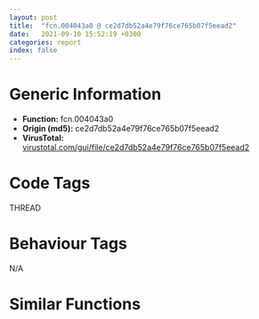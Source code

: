 ```yaml
---
layout: post
title:  "fcn.004043a0 @ ce2d7db52a4e79f76ce765b07f5eead2"
date:   2021-09-10 15:52:19 +0300
categories: report
index: false
---
```


# Generic Information
- **Function:** fcn.004043a0
- **Origin (md5):** ce2d7db52a4e79f76ce765b07f5eead2
- **VirusTotal:** [virustotal.com/gui/file/ce2d7db52a4e79f76ce765b07f5eead2][virustotal_ref]

# Code Tags
<span class="tag" id="THREAD">THREAD</span>


# Behaviour Tags
<span class="bhv-tag" id="na">N/A</span>

# Similar Functions
<script type="text/javascript" src="https://www.gstatic.com/charts/loader.js"></script>
<script type="text/javascript">

    google.charts.load('current', {'packages':['corechart']});
    google.charts.setOnLoadCallback(drawChart);

    function drawChart() {
    var data = new google.visualization.DataTable();
        data.addColumn('number', 'X');
        data.addColumn('number', 'Y');
        data.addColumn({type: 'string', role: 'tooltip', 'p': {'html': true}});
        data.addColumn({'type': 'string', 'role': 'style'});
        
        data.addRows([
    [-84.55716705322266, -110.46761322021484, '<b><a href="/report/fcn.004043a0@ce2d7db52a4e79f76ce765b07f5eead2">fcn.004043a0</a><br>@ce2d7db52a4e79f76ce765b07f5eead2</b><br>push ebp<br>mov ebp, esp<br>sub esp, 0x1c<br>mov dword[ebp-4], ecx<br>mov eax, dword[ebp-4]<br>add eax, 8<br>mov dword[ebp-8], eax<br>mov ecx, dword[ebp-8]<br>mov edx, dword[ecx]<br>mov dword[ebp-0x18], edx<br>call dword[sym.imp.KERNEL32.dll_GetCurrentThreadId]<br>mov dword[ebp-0x1c], eax<br>mov eax, dword[ebp-4]<br>mov ecx, dword[eax+4]<br>sub ecx, 1<br>mov edx, dword[ebp-4]<br>mov dword[edx+4], ecx<br>mov eax, dword[ebp-4]<br>cmp dword[eax+4], 0<br>jne 0x404409<br>mov dword[ebp-0xc], 0xffffffff<br>mov ecx, dword[ebp-4]<br>add ecx, 8<br>mov dword[ebp-0x10], ecx<br>lea edx, [ebp-0xc]<br>mov dword[ebp-0x14], edx<br>mov eax, dword[ebp-0x10]<br>mov ecx, dword[ebp-0x14]<br>mov edx, dword[ecx]<br>mov dword[eax], edx<br>xor ecx, ecx<br>mov edx, dword[ebp-4]<br>mov eax, 1<br>lock cmpxchg<br>mov esp, ebp<br>pop ebp<br>ret <br><eoc> ', 'point { fill-color: #e0440e; }'],
[182.22540283203125, -238.9063262939453, '<b><a href="/report/fcn.004043a0@6f3954a480bef11309decb3759df55ad">fcn.004043a0</a><br>@6f3954a480bef11309decb3759df55ad</b><br>push ebp<br>mov ebp, esp<br>sub esp, 0x1c<br>mov dword[ebp-4], ecx<br>mov eax, dword[ebp-4]<br>add eax, 8<br>mov dword[ebp-8], eax<br>mov ecx, dword[ebp-8]<br>mov edx, dword[ecx]<br>mov dword[ebp-0x18], edx<br>call dword[sym.imp.KERNEL32.dll_GetCurrentThreadId]<br>mov dword[ebp-0x1c], eax<br>mov eax, dword[ebp-4]<br>mov ecx, dword[eax+4]<br>sub ecx, 1<br>mov edx, dword[ebp-4]<br>mov dword[edx+4], ecx<br>mov eax, dword[ebp-4]<br>cmp dword[eax+4], 0<br>jne 0x404409<br>mov dword[ebp-0xc], 0xffffffff<br>mov ecx, dword[ebp-4]<br>add ecx, 8<br>mov dword[ebp-0x10], ecx<br>lea edx, [ebp-0xc]<br>mov dword[ebp-0x14], edx<br>mov eax, dword[ebp-0x10]<br>mov ecx, dword[ebp-0x14]<br>mov edx, dword[ecx]<br>mov dword[eax], edx<br>xor ecx, ecx<br>mov edx, dword[ebp-4]<br>mov eax, 1<br>lock cmpxchg<br>mov esp, ebp<br>pop ebp<br>ret <br><eoc> ', 'null'],
[103.559326171875, -291.2425537109375, '<b><a href="/report/fcn.004043a0@985d3a961f1a2ad37039ba25bf21c0ee">fcn.004043a0</a><br>@985d3a961f1a2ad37039ba25bf21c0ee</b><br>push ebp<br>mov ebp, esp<br>sub esp, 0x1c<br>mov dword[ebp-4], ecx<br>mov eax, dword[ebp-4]<br>add eax, 8<br>mov dword[ebp-8], eax<br>mov ecx, dword[ebp-8]<br>mov edx, dword[ecx]<br>mov dword[ebp-0x18], edx<br>call dword[sym.imp.KERNEL32.dll_GetCurrentThreadId]<br>mov dword[ebp-0x1c], eax<br>mov eax, dword[ebp-4]<br>mov ecx, dword[eax+4]<br>sub ecx, 1<br>mov edx, dword[ebp-4]<br>mov dword[edx+4], ecx<br>mov eax, dword[ebp-4]<br>cmp dword[eax+4], 0<br>jne 0x404409<br>mov dword[ebp-0xc], 0xffffffff<br>mov ecx, dword[ebp-4]<br>add ecx, 8<br>mov dword[ebp-0x10], ecx<br>lea edx, [ebp-0xc]<br>mov dword[ebp-0x14], edx<br>mov eax, dword[ebp-0x10]<br>mov ecx, dword[ebp-0x14]<br>mov edx, dword[ecx]<br>mov dword[eax], edx<br>xor ecx, ecx<br>mov edx, dword[ebp-4]<br>mov eax, 1<br>lock cmpxchg<br>mov esp, ebp<br>pop ebp<br>ret <br><eoc> ', 'null'],
[-101.22169494628906, 213.37721252441406, '<b><a href="/report/fcn.004e6570@279a61b1e76da49531f1f16fd1102a2d">fcn.004e6570</a><br>@279a61b1e76da49531f1f16fd1102a2d</b><br>push ebp<br>mov ebp, esp<br>sub esp, 0x24<br>mov eax, dword[0x53ebd0]<br>xor eax, ebp<br>mov dword[ebp-0x10], eax<br>push str.SetUnhandledExceptionFilter<br>push str.kernel32.dll<br>call dword[sym.imp.KERNEL32.dll_LoadLibraryW]<br>push eax<br>call dword[sym.imp.KERNEL32.dll_GetProcAddress]<br>mov dword[ebp-4], eax<br>cmp dword[ebp-4], 0<br>je 0x4e6653<br>mov dword[ebp-8], 0<br>mov eax, dword[ebp-8]<br>mov byte[ebp+eax-0x20], 0x33<br>mov ecx, dword[ebp-8]<br>add ecx, 1<br>mov dword[ebp-8], ecx<br>mov edx, dword[ebp-8]<br>mov byte[ebp+edx-0x20], 0xc0<br>mov eax, dword[ebp-8]<br>add eax, 1<br>mov dword[ebp-8], eax<br>mov ecx, dword[ebp-8]<br>mov byte[ebp+ecx-0x20], 0xc2<br>mov edx, dword[ebp-8]<br>add edx, 1<br>mov dword[ebp-8], edx<br>mov eax, dword[ebp-8]<br>mov byte[ebp+eax-0x20], 4<br>mov ecx, dword[ebp-8]<br>add ecx, 1<br>mov dword[ebp-8], ecx<br>mov edx, dword[ebp-8]<br>mov byte[ebp+edx-0x20], 0<br>mov eax, dword[ebp-8]<br>add eax, 1<br>mov dword[ebp-8], eax<br>mov dword[ebp-0xc], 0<br>mov dword[ebp-0x24], 0<br>lea ecx, [ebp-0xc]<br>push ecx<br>push 4<br>mov edx, dword[ebp-8]<br>push edx<br>mov eax, dword[ebp-4]<br>push eax<br>call dword[sym.imp.KERNEL32.dll_VirtualProtect]<br>push 0<br>mov ecx, dword[ebp-8]<br>push ecx<br>lea edx, [ebp-0x20]<br>push edx<br>mov eax, dword[ebp-4]<br>push eax<br>call dword[sym.imp.KERNEL32.dll_GetCurrentProcess]<br>push eax<br>call dword[sym.imp.KERNEL32.dll_WriteProcessMemory]<br>lea ecx, [ebp-0x24]<br>push ecx<br>mov edx, dword[ebp-0xc]<br>push edx<br>mov eax, dword[ebp-8]<br>push eax<br>mov ecx, dword[ebp-4]<br>push ecx<br>call dword[sym.imp.KERNEL32.dll_VirtualProtect]<br>mov ecx, dword[ebp-0x10]<br>xor ecx, ebp<br>call fcn.00490ace<br>mov esp, ebp<br>pop ebp<br>ret <br><eoc> ', 'null'],
[-57.86070251464844, -205.9913787841797, '<b><a href="/report/fcn.004057c0@2fcce874fb2a3a396274d2df89c397e3">fcn.004057c0</a><br>@2fcce874fb2a3a396274d2df89c397e3</b><br>push ebp<br>mov ebp, esp<br>sub esp, 0x1c<br>mov dword[ebp-4], ecx<br>mov eax, dword[ebp-4]<br>add eax, 8<br>mov dword[ebp-8], eax<br>mov ecx, dword[ebp-8]<br>mov edx, dword[ecx]<br>mov dword[ebp-0x18], edx<br>call dword[sym.imp.KERNEL32.dll_GetCurrentThreadId]<br>mov dword[ebp-0x1c], eax<br>mov eax, dword[ebp-4]<br>mov ecx, dword[eax+4]<br>sub ecx, 1<br>mov edx, dword[ebp-4]<br>mov dword[edx+4], ecx<br>mov eax, dword[ebp-4]<br>cmp dword[eax+4], 0<br>jne 0x405829<br>mov dword[ebp-0xc], 0xffffffff<br>mov ecx, dword[ebp-4]<br>add ecx, 8<br>mov dword[ebp-0x10], ecx<br>lea edx, [ebp-0xc]<br>mov dword[ebp-0x14], edx<br>mov eax, dword[ebp-0x10]<br>mov ecx, dword[ebp-0x14]<br>mov edx, dword[ecx]<br>mov dword[eax], edx<br>xor ecx, ecx<br>mov edx, dword[ebp-4]<br>mov eax, 1<br>lock cmpxchg<br>mov esp, ebp<br>pop ebp<br>ret <br><eoc> ', 'null'],
[13.794567108154297, -132.15127563476562, '<b><a href="/report/fcn.004043a0@3a017db0719485179e5931e1ff048b6a">fcn.004043a0</a><br>@3a017db0719485179e5931e1ff048b6a</b><br>push ebp<br>mov ebp, esp<br>sub esp, 0x1c<br>mov dword[ebp-4], ecx<br>mov eax, dword[ebp-4]<br>add eax, 8<br>mov dword[ebp-8], eax<br>mov ecx, dword[ebp-8]<br>mov edx, dword[ecx]<br>mov dword[ebp-0x18], edx<br>call dword[sym.imp.KERNEL32.dll_GetCurrentThreadId]<br>mov dword[ebp-0x1c], eax<br>mov eax, dword[ebp-4]<br>mov ecx, dword[eax+4]<br>sub ecx, 1<br>mov edx, dword[ebp-4]<br>mov dword[edx+4], ecx<br>mov eax, dword[ebp-4]<br>cmp dword[eax+4], 0<br>jne 0x404409<br>mov dword[ebp-0xc], 0xffffffff<br>mov ecx, dword[ebp-4]<br>add ecx, 8<br>mov dword[ebp-0x10], ecx<br>lea edx, [ebp-0xc]<br>mov dword[ebp-0x14], edx<br>mov eax, dword[ebp-0x10]<br>mov ecx, dword[ebp-0x14]<br>mov edx, dword[ecx]<br>mov dword[eax], edx<br>xor ecx, ecx<br>mov edx, dword[ebp-4]<br>mov eax, 1<br>lock cmpxchg<br>mov esp, ebp<br>pop ebp<br>ret <br><eoc> ', 'null'],
[-233.19107055664062, 300.17388916015625, '<b><a href="/report/fcn.00402c10@38d41d729f8f30faf0dd96f0c7acba4b">fcn.00402c10</a><br>@38d41d729f8f30faf0dd96f0c7acba4b</b><br>push ebp<br>mov ebp, esp<br>sub esp, 0x198<br>mov eax, dword[0x443008]<br>xor eax, ebp<br>mov dword[ebp-4], eax<br>mov eax, dword[ebp+8]<br>mov ecx, 1<br>lock xadd<br>inc ecx<br>cmp ecx, 1<br>jne 0x402c75<br>lea edx, [ebp-0x194]<br>push edx<br>movzx eax, byte[ebp+0xc]<br>and eax, 0xff<br>movzx ecx, al<br>movzx edx, byte[ebp+0x10]<br>and edx, 0xff<br>movzx eax, dl<br>shl eax, 8<br>or ecx, eax<br>push ecx<br>call dword[sym.imp.WS2_32.dll_WSAStartup]<br>mov dword[ebp-0x198], eax<br>mov ecx, dword[ebp-0x198]<br>mov edx, dword[ebp+8]<br>add edx, 4<br>xchg dword[edx], ecx<br>mov ecx, dword[ebp-4]<br>xor ecx, ebp<br>call fcn.00425206<br>mov esp, ebp<br>pop ebp<br>ret <br><eoc> ', 'null'],
[114.22152709960938, -171.35289001464844, '<b><a href="/report/fcn.004043a0@2f57463e398c8086d3043342f205d871">fcn.004043a0</a><br>@2f57463e398c8086d3043342f205d871</b><br>push ebp<br>mov ebp, esp<br>sub esp, 0x1c<br>mov dword[ebp-4], ecx<br>mov eax, dword[ebp-4]<br>add eax, 8<br>mov dword[ebp-8], eax<br>mov ecx, dword[ebp-8]<br>mov edx, dword[ecx]<br>mov dword[ebp-0x18], edx<br>call dword[sym.imp.KERNEL32.dll_GetCurrentThreadId]<br>mov dword[ebp-0x1c], eax<br>mov eax, dword[ebp-4]<br>mov ecx, dword[eax+4]<br>sub ecx, 1<br>mov edx, dword[ebp-4]<br>mov dword[edx+4], ecx<br>mov eax, dword[ebp-4]<br>cmp dword[eax+4], 0<br>jne 0x404409<br>mov dword[ebp-0xc], 0xffffffff<br>mov ecx, dword[ebp-4]<br>add ecx, 8<br>mov dword[ebp-0x10], ecx<br>lea edx, [ebp-0xc]<br>mov dword[ebp-0x14], edx<br>mov eax, dword[ebp-0x10]<br>mov ecx, dword[ebp-0x14]<br>mov edx, dword[ecx]<br>mov dword[eax], edx<br>xor ecx, ecx<br>mov edx, dword[ebp-4]<br>mov eax, 1<br>lock cmpxchg<br>mov esp, ebp<br>pop ebp<br>ret <br><eoc> ', 'null'],
[236.2244415283203, -161.46937561035156, '<b><a href="/report/fcn.004043a0@da55f6ad71c51a7bfc62709434cb3d45">fcn.004043a0</a><br>@da55f6ad71c51a7bfc62709434cb3d45</b><br>push ebp<br>mov ebp, esp<br>sub esp, 0x1c<br>mov dword[ebp-4], ecx<br>mov eax, dword[ebp-4]<br>add eax, 8<br>mov dword[ebp-8], eax<br>mov ecx, dword[ebp-8]<br>mov edx, dword[ecx]<br>mov dword[ebp-0x18], edx<br>call dword[sym.imp.KERNEL32.dll_GetCurrentThreadId]<br>mov dword[ebp-0x1c], eax<br>mov eax, dword[ebp-4]<br>mov ecx, dword[eax+4]<br>sub ecx, 1<br>mov edx, dword[ebp-4]<br>mov dword[edx+4], ecx<br>mov eax, dword[ebp-4]<br>cmp dword[eax+4], 0<br>jne 0x404409<br>mov dword[ebp-0xc], 0xffffffff<br>mov ecx, dword[ebp-4]<br>add ecx, 8<br>mov dword[ebp-0x10], ecx<br>lea edx, [ebp-0xc]<br>mov dword[ebp-0x14], edx<br>mov eax, dword[ebp-0x10]<br>mov ecx, dword[ebp-0x14]<br>mov edx, dword[ecx]<br>mov dword[eax], edx<br>xor ecx, ecx<br>mov edx, dword[ebp-4]<br>mov eax, 1<br>lock cmpxchg<br>mov esp, ebp<br>pop ebp<br>ret <br><eoc> ', 'null'],
[56.57452392578125, 21.057235717773438, '<b><a href="/report/fcn.004043a0@cd64783198de5872d050db281b6d529b">fcn.004043a0</a><br>@cd64783198de5872d050db281b6d529b</b><br>push ebp<br>mov ebp, esp<br>sub esp, 0x1c<br>mov dword[ebp-4], ecx<br>mov eax, dword[ebp-4]<br>add eax, 8<br>mov dword[ebp-8], eax<br>mov ecx, dword[ebp-8]<br>mov edx, dword[ecx]<br>mov dword[ebp-0x18], edx<br>call dword[sym.imp.KERNEL32.dll_GetCurrentThreadId]<br>mov dword[ebp-0x1c], eax<br>mov eax, dword[ebp-4]<br>mov ecx, dword[eax+4]<br>sub ecx, 1<br>mov edx, dword[ebp-4]<br>mov dword[edx+4], ecx<br>mov eax, dword[ebp-4]<br>cmp dword[eax+4], 0<br>jne 0x404409<br>mov dword[ebp-0xc], 0xffffffff<br>mov ecx, dword[ebp-4]<br>add ecx, 8<br>mov dword[ebp-0x10], ecx<br>lea edx, [ebp-0xc]<br>mov dword[ebp-0x14], edx<br>mov eax, dword[ebp-0x10]<br>mov ecx, dword[ebp-0x14]<br>mov edx, dword[ecx]<br>mov dword[eax], edx<br>xor ecx, ecx<br>mov edx, dword[ebp-4]<br>mov eax, 1<br>lock cmpxchg<br>mov esp, ebp<br>pop ebp<br>ret <br><eoc> ', 'null'],
[43.264041900634766, -213.53298950195312, '<b><a href="/report/fcn.004043a0@2a380710d2016aed75cfad6eacab1d1a">fcn.004043a0</a><br>@2a380710d2016aed75cfad6eacab1d1a</b><br>push ebp<br>mov ebp, esp<br>sub esp, 0x1c<br>mov dword[ebp-4], ecx<br>mov eax, dword[ebp-4]<br>add eax, 8<br>mov dword[ebp-8], eax<br>mov ecx, dword[ebp-8]<br>mov edx, dword[ecx]<br>mov dword[ebp-0x18], edx<br>call dword[sym.imp.KERNEL32.dll_GetCurrentThreadId]<br>mov dword[ebp-0x1c], eax<br>mov eax, dword[ebp-4]<br>mov ecx, dword[eax+4]<br>sub ecx, 1<br>mov edx, dword[ebp-4]<br>mov dword[edx+4], ecx<br>mov eax, dword[ebp-4]<br>cmp dword[eax+4], 0<br>jne 0x404409<br>mov dword[ebp-0xc], 0xffffffff<br>mov ecx, dword[ebp-4]<br>add ecx, 8<br>mov dword[ebp-0x10], ecx<br>lea edx, [ebp-0xc]<br>mov dword[ebp-0x14], edx<br>mov eax, dword[ebp-0x10]<br>mov ecx, dword[ebp-0x14]<br>mov edx, dword[ecx]<br>mov dword[eax], edx<br>xor ecx, ecx<br>mov edx, dword[ebp-4]<br>mov eax, 1<br>lock cmpxchg<br>mov esp, ebp<br>pop ebp<br>ret <br><eoc> ', 'null'],
[-19.881784439086914, -37.771400451660156, '<b><a href="/report/fcn.004043a0@47d4e089bbf62dab1a8f678bd32b173c">fcn.004043a0</a><br>@47d4e089bbf62dab1a8f678bd32b173c</b><br>push ebp<br>mov ebp, esp<br>sub esp, 0x1c<br>mov dword[ebp-4], ecx<br>mov eax, dword[ebp-4]<br>add eax, 8<br>mov dword[ebp-8], eax<br>mov ecx, dword[ebp-8]<br>mov edx, dword[ecx]<br>mov dword[ebp-0x18], edx<br>call dword[sym.imp.KERNEL32.dll_GetCurrentThreadId]<br>mov dword[ebp-0x1c], eax<br>mov eax, dword[ebp-4]<br>mov ecx, dword[eax+4]<br>sub ecx, 1<br>mov edx, dword[ebp-4]<br>mov dword[edx+4], ecx<br>mov eax, dword[ebp-4]<br>cmp dword[eax+4], 0<br>jne 0x404409<br>mov dword[ebp-0xc], 0xffffffff<br>mov ecx, dword[ebp-4]<br>add ecx, 8<br>mov dword[ebp-0x10], ecx<br>lea edx, [ebp-0xc]<br>mov dword[ebp-0x14], edx<br>mov eax, dword[ebp-0x10]<br>mov ecx, dword[ebp-0x14]<br>mov edx, dword[ecx]<br>mov dword[eax], edx<br>xor ecx, ecx<br>mov edx, dword[ebp-4]<br>mov eax, 1<br>lock cmpxchg<br>mov esp, ebp<br>pop ebp<br>ret <br><eoc> ', 'null'],
[-3.4167909622192383, -295.0169677734375, '<b><a href="/report/fcn.004043a0@394c28c779b535ac47055481e5ab2427">fcn.004043a0</a><br>@394c28c779b535ac47055481e5ab2427</b><br>push ebp<br>mov ebp, esp<br>sub esp, 0x1c<br>mov dword[ebp-4], ecx<br>mov eax, dword[ebp-4]<br>add eax, 8<br>mov dword[ebp-8], eax<br>mov ecx, dword[ebp-8]<br>mov edx, dword[ecx]<br>mov dword[ebp-0x18], edx<br>call dword[sym.imp.KERNEL32.dll_GetCurrentThreadId]<br>mov dword[ebp-0x1c], eax<br>mov eax, dword[ebp-4]<br>mov ecx, dword[eax+4]<br>sub ecx, 1<br>mov edx, dword[ebp-4]<br>mov dword[edx+4], ecx<br>mov eax, dword[ebp-4]<br>cmp dword[eax+4], 0<br>jne 0x404409<br>mov dword[ebp-0xc], 0xffffffff<br>mov ecx, dword[ebp-4]<br>add ecx, 8<br>mov dword[ebp-0x10], ecx<br>lea edx, [ebp-0xc]<br>mov dword[ebp-0x14], edx<br>mov eax, dword[ebp-0x10]<br>mov ecx, dword[ebp-0x14]<br>mov edx, dword[ecx]<br>mov dword[eax], edx<br>xor ecx, ecx<br>mov edx, dword[ebp-4]<br>mov eax, 1<br>lock cmpxchg<br>mov esp, ebp<br>pop ebp<br>ret <br><eoc> ', 'null'],
[-172.8038330078125, 433.7567138671875, '<b><a href="/report/fcn.00432e09@46f6c2adf1fd4d1453ed312ca79dd9bf">fcn.00432e09</a><br>@46f6c2adf1fd4d1453ed312ca79dd9bf</b><br>mov eax, dword[ebp-0x54]<br>add eax, 1<br>mov dword[ebp-0x54], eax<br>cmp dword[ebp-0x54], 3<br>jge 0x432e51<br>call dword[sym.imp.KERNEL32.dll_IsDebuggerPresent]<br>mov dword[ebp-0x2c], 0xd825<br>aam 0x25<br>fadd dword[eax]<br>add bh, al<br>inc ebp<br>loopne 0x432e60<br>xor dh, byte[edi-0x10]<br>aam 0x25<br>fadd dword[eax]<br>add bh, al<br>inc ebp<br>loopne 0x432e60<br>xor dh, byte[edi-0x10]<br>lea ecx, [ebp-0x2c]<br>mov dword[ebp-0x60], ecx<br>mov edx, dword[ebp-0x60]<br>mov eax, dword[edx]<br>add eax, dword[ebp-0x20]<br>mov dword[ebp-0x48], eax<br>mov dword[ebp-4], 0x18<br>mov dword[ebp-0x38], 0xfc77d673<br>lea ecx, [ebp-4]<br>mov dword[ebp-0x5c], ecx<br>mov ecx, dword[ebp-0x38]<br>add ecx, 1<br>mov edx, dword[ebp-0x5c]<br>mov eax, dword[edx]<br>cdq <br>idiv ecx<br>imul eax, dword[ebp-0x20]<br>mov dword[ebp-0x20], eax<br>jmp 0x432df2<br>mov dword[ebp-0x38], 0xf9a306e1<br>mov dword[ebp-4], 0x4af5<br>mov ecx, dword[ebp-4]<br>dec ebp<br>cld <br>add ecx, 1<br>mov eax, dword[ebp-0x38]<br>cdq <br>idiv ecx<br>mov dword[ebp+8], eax<br>mov dword[ebp-0x20], 0xe158<br>cmp dword[ebp-0x20], 0x82c7<br>je 0x432eb2<br>mov dword[ebp-0x34], 0xa7c2<br>mov dword[ebp-0x6c], 0xcf<br>mov edx, dword[ebp-0x34]<br>imul edx, dword[ebp-0x6c]<br>mov dword[ebp-0x1c], edx<br>call dword[sym.imp.KERNEL32.dll_GetCommandLineA]<br>mov dword[ebp-0x44], 0xf3504c52<br>mov eax, dword[ebp-0x44]<br>or eax, 0x27<br>imul eax, dword[ebp-0x38]<br>mov dword[ebp-0x18], eax<br>jmp 0x432ee2<br>mov dword[ebp-0x78], 0xf1425a03<br>mov ecx, dword[ebp-0x78]<br>sub ecx, dword[ebp-0x78]<br>mov dword[ebp-0x34], ecx<br>mov dword[ebp-0x48], 0x33<br>lea edx, [ebp-0x48]<br>mov dword[ebp-0x70], edx<br>lea eax, [ebp-0x38]<br>mov dword[ebp-0x74], eax<br>mov ecx, dword[ebp-0x70]<br>mov edx, dword[ecx]<br>mov eax, dword[ebp-0x74]<br>add edx, dword[eax]<br>mov dword[ebp-0x3c], edx<br>call dword[sym.imp.KERNEL32.dll_GetEnvironmentStringsW]<br>mov dword[ebp-0x2c], 0x60<br>mov dword[ebp-0x3c], 0x2abd<br>lea ecx, [ebp-0x3c]<br>mov dword[ebp-0x40], ecx<br>mov edx, dword[ebp-0x40]<br>mov eax, dword[ebp-0x2c]<br>imul eax, dword[edx]<br>add eax, dword[ebp-0x20]<br>mov dword[ebp-0x20], eax<br>lea ecx, [ebp+8]<br>mov dword[ebp-0x50], ecx<br>mov edx, dword[ebp-0x50]<br>mov eax, dword[edx]<br>and eax, dword[ebp-4]<br>add eax, dword[ebp-0x20]<br>mov dword[ebp-8], eax<br>mov dword[ebp+0xc], 0x73<br>lea ecx, [ebp+0xc]<br>mov dword[ebp-0x30], ecx<br>lea edx, [ebp-0x3c]<br>mov dword[ebp-0x4c], edx<br>mov eax, dword[ebp-0x30]<br>mov ecx, dword[eax]<br>mov edx, dword[ebp-0x4c]<br>add ecx, dword[edx]<br>add ecx, dword[ebp+0xc]<br>mov dword[ebp+0xc], ecx<br>call dword[sym.imp.KERNEL32.dll_IsDebuggerPresent]<br>mov dword[ebp-0x18], 0xfa33e1eb<br>mov dword[ebp-0x14], 0xd3a0<br>mov eax, dword[ebp-0x18]<br>add eax, dword[ebp-0x14]<br>add eax, dword[ebp-0x38]<br>mov dword[ebp-0x38], eax<br>mov dword[ebp-0x44], 0xf1e5fca5<br>lea ecx, [ebp-0x44]<br>mov dword[ebp-0x10], ecx<br>mov edx, dword[ebp-0x10]<br>mov eax, dword[edx]<br>sub eax, dword[ebp-0x3c]<br>mov dword[ebp-0x1c], eax<br>cmp dword[ebp-0x20], 0x1f<br>jg 0x432fb5<br>mov dword[ebp-0x24], 0xf23d<br>mov ecx, dword[ebp-0x24]<br>and ecx, dword[ebp-0x3c]<br>mov edx, dword[ebp-0x14]<br>sub edx, ecx<br>mov eax, dword[ebp-0x38]<br>sub eax, edx<br>mov dword[ebp-0x38], eax<br>mov dword[ebp-0x34], 0x2688<br>mov dword[ebp-0x7c], 0xfccd58d6<br>mov ecx, dword[ebp-0x34]<br>imul ecx, dword[ebp-0x7c]<br>add ecx, dword[ebp-0x3c]<br>mov dword[ebp-0x3c], ecx<br>mov edx, dword[ebp-0x1c]<br>or edx, 0xfd0802fe<br>mov eax, dword[ebp-8]<br>and eax, dword[ebp+8]<br>add edx, eax<br>mov dword[ebp-0x28], edx<br>mov dword[ebp-0x24], 0x817c<br>mov ecx, dword[ebp-0x24]<br>cmp ecx, dword[ebp-0x1c]<br>jne 0x432fe6<br>call dword[sym.imp.KERNEL32.dll_GetEnvironmentStrings]<br>call dword[sym.imp.KERNEL32.dll_GetEnvironmentStringsW]<br>jmp 0x433041<br>lea edx, [ebp-0x118]<br>push edx<br>call dword[sym.imp.KERNEL32.dll_GetVersionExA]<br>mov dword[ebp-0x11c], 0<br>jmp 0x43300e<br>mov eax, dword[ebp-0x11c]<br>add eax, 1<br>mov dword[ebp-0x11c], eax<br>cmp dword[ebp-0x11c], 3<br>jge 0x433041<br>mov eax, dword[ebp-4]<br>and eax, 0x7c<br>mov ecx, dword[ebp-0x1c]<br>add ecx, 1<br>cdq <br>idiv ecx<br>imul eax, dword[ebp-0x18]<br>mov dword[ebp-0x18], eax<br>mov edx, dword[ebp-0x14]<br>or edx, 0x6b91<br>add edx, dword[ebp-0x3c]<br>mov dword[ebp-0x120], edx<br>jmp 0x432fff<br>mov dword[ebp-0x34], 0xd91f<br>mov eax, dword[ebp-4]<br>or eax, 0x30<br>add eax, dword[ebp-0x34]<br>mov ecx, dword[ebp-0x24]<br>sub ecx, eax<br>mov dword[ebp-0x24], ecx<br>mov ecx, dword[ebp-0x80]<br>xor ecx, ebp<br>call fcn.00433c2e<br>mov esp, ebp<br>pop ebp<br>ret <br><eoc> ', 'null'],
[-171.5423126220703, 347.9129638671875, '<b><a href="/report/fcn.0042f730@46f6c2adf1fd4d1453ed312ca79dd9bf">fcn.0042f730</a><br>@46f6c2adf1fd4d1453ed312ca79dd9bf</b><br>push ebp<br>mov ebp, esp<br>sub esp, 0x130<br>mov eax, dword[0x448a28]<br>xor eax, ebp<br>mov dword[ebp-0x18], eax<br>mov dword[ebp-0xd4], 0<br>mov dword[ebp-0xb4], 0xa10<br>mov dword[ebp-0xc4], 3<br>mov dword[ebp-8], 0x47<br>lea eax, [ebp-8]<br>mov dword[ebp-0xd0], eax<br>mov ecx, dword[ebp-0xd0]<br>mov edx, dword[ebp-8]<br>sub edx, dword[ecx]<br>imul edx, dword[ebp-8]<br>mov dword[ebp-8], edx<br>mov eax, dword[ebp-0xc4]<br>add eax, 0x3d<br>push eax<br>mov ecx, dword[0x448a24]<br>push ecx<br>mov edx, dword[ebp-0xb4]<br>push edx<br>push 0<br>call dword[sym.imp.KERNEL32.dll_VirtualAlloc]<br>mov dword[ebp-0xd4], eax<br>mov dword[ebp-0xcc], 0xf7f4c50c<br>mov dword[ebp-0x14], 0xed<br>mov eax, dword[ebp-0xcc]<br>sub eax, dword[ebp-0x14]<br>mov dword[ebp-0xbc], eax<br>mov ecx, dword[ebp-0xbc]<br>or ecx, dword[ebp-0x14]<br>mov edx, dword[ebp-0xcc]<br>sub edx, ecx<br>mov eax, dword[ebp-0xbc]<br>sub eax, edx<br>mov dword[ebp-0xbc], eax<br>mov ecx, dword[ebp-0x14]<br>cmp ecx, dword[ebp-0xcc]<br>jl 0x42f7fb<br>call dword[sym.imp.KERNEL32.dll_IsDebuggerPresent]<br>jmp 0x42f848<br>mov dword[ebp-0xe0], 7<br>mov dword[ebp-0xdc], 0xf30d6d50<br>mov edx, dword[ebp-0xdc]<br>push edx<br>mov eax, dword[ebp-0xe0]<br>push eax<br>mov ecx, dword[ebp-0xe0]<br>push ecx<br>call fcn.0042f6b0<br>add esp, 0xc<br>mov edx, dword[ebp-0xcc]<br>or edx, dword[ebp-0xbc]<br>mov eax, dword[ebp-0xbc]<br>sub eax, edx<br>mov ecx, dword[ebp-0x14]<br>sub ecx, eax<br>mov dword[ebp-0x14], ecx<br>mov dword[ebp-0xc], 0<br>mov dword[ebp-0xc0], 0x284<br>mov edx, dword[ebp-0xc]<br>cmp edx, dword[ebp-0xc0]<br>jae 0x42fb6a<br>mov dword[ebp-0x108], 0xfa68<br>lea eax, [ebp-0x108]<br>mov dword[ebp-0xfc], eax<br>mov ecx, dword[ebp-0x108]<br>and ecx, dword[ebp-0x108]<br>mov edx, dword[ebp-0xfc]<br>imul ecx, dword[edx]<br>add ecx, dword[ebp-0x108]<br>mov dword[ebp-0x108], ecx<br>mov eax, dword[ebp-0xc]<br>mov ecx, dword[ebp-0xd4]<br>mov edx, dword[ebp-0xc]<br>mov edx, dword[edx*4+0x448010]<br>mov dword[ecx+eax*4], edx<br>mov dword[ebp-0x114], 0<br>jmp 0x42f8d0<br>mov eax, dword[ebp-0x114]<br>add eax, 1<br>mov dword[ebp-0x114], eax<br>cmp dword[ebp-0x114], 4<br>jge 0x42f92f<br>mov dword[ebp-0xe4], 0xa506<br>mov dword[ebp-0x118], 0xf4<br>mov ecx, dword[ebp-0xe4]<br>imul ecx, dword[ebp-0x118]<br>add ecx, dword[ebp-0x118]<br>mov dword[ebp-0x118], ecx<br>mov dword[ebp-0xe8], 0xf289cc08<br>mov edx, dword[ebp-0x118]<br>push edx<br>mov eax, dword[ebp-0xe8]<br>push eax<br>mov ecx, dword[ebp-0xe8]<br>push ecx<br>call fcn.0042f6b0<br>add esp, 0xc<br>jmp 0x42f8c1<br>mov dword[ebp-0xe8], 0xfa42626d<br>mov eax, dword[ebp-0xe8]<br>and eax, dword[ebp-0xe8]<br>mov ecx, dword[ebp-0xe8]<br>add ecx, 1<br>cdq <br>idiv ecx<br>mov dword[ebp-0xe4], eax<br>mov edx, dword[ebp-0xc]<br>mov eax, dword[ebp-0xd4]<br>mov ecx, dword[eax+edx*4]<br>xor ecx, dword[0x448008]<br>mov edx, dword[ebp-0xc]<br>mov eax, dword[ebp-0xd4]<br>mov dword[eax+edx*4], ecx<br>mov dword[ebp-0xf4], 0xf0e35fd6<br>lea ecx, [ebp-0xf4]<br>mov dword[ebp-0x104], ecx<br>mov edx, dword[ebp-0x104]<br>mov eax, dword[edx]<br>add eax, dword[ebp-0xf4]<br>mov dword[ebp-0xf8], eax<br>lea ecx, [ebp-0xf8]<br>mov dword[ebp-0xec], ecx<br>mov ecx, dword[ebp-0xf8]<br>add ecx, 1<br>mov eax, dword[ebp-0xf4]<br>cdq <br>idiv ecx<br>mov edx, dword[ebp-0xf8]<br>sub edx, eax<br>mov dword[ebp-0xf8], edx<br>mov eax, dword[ebp-0xc]<br>mov ecx, dword[ebp-0xd4]<br>mov edx, dword[ecx+eax*4]<br>add edx, dword[0x448008]<br>mov eax, dword[ebp-0xc]<br>mov ecx, dword[ebp-0xd4]<br>mov dword[ecx+eax*4], edx<br>mov dword[ebp-0x100], 0xfed0df09<br>lea edx, [ebp-0x100]<br>mov dword[ebp-0xf0], edx<br>mov eax, dword[ebp-0xf0]<br>mov ecx, dword[eax]<br>add ecx, dword[ebp-0x100]<br>mov edx, dword[ebp-0x100]<br>sub edx, ecx<br>mov dword[ebp-0x100], edx<br>mov eax, dword[ebp-0xc]<br>mov ecx, dword[ebp-0xd4]<br>mov edx, dword[ecx+eax*4]<br>xor edx, dword[0x448008]<br>mov eax, dword[ebp-0xc]<br>mov ecx, dword[ebp-0xd4]<br>mov dword[ecx+eax*4], edx<br>mov dword[ebp-0x110], 0xf4e5d56f<br>cmp dword[ebp-0x110], 0x3c<br>jg 0x42fa95<br>mov dword[ebp-0x11c], 0xa7<br>lea edx, [ebp-0x11c]<br>mov dword[ebp-0x120], edx<br>mov eax, dword[ebp-0x120]<br>mov ecx, dword[eax]<br>add ecx, dword[ebp-0x110]<br>mov dword[ebp-0x10c], ecx<br>mov edx, dword[ebp-0x11c]<br>sub edx, dword[ebp-0x110]<br>mov eax, dword[ebp-0x11c]<br>sub eax, edx<br>mov dword[ebp-0x11c], eax<br>jmp 0x42fb32<br>mov dword[ebp-0x10c], 0xb540<br>mov ecx, dword[ebp-0x10c]<br>and ecx, 0xf41fe296<br>imul ecx, dword[ebp-0x10c]<br>imul ecx, dword[ebp-0x10c]<br>mov dword[ebp-0x10c], ecx<br>mov dword[ebp-0x12c], 0x73a6<br>lea edx, [ebp-0x110]<br>mov dword[ebp-0x124], edx<br>mov eax, dword[ebp-0x12c]<br>or eax, 0xc257<br>mov ecx, dword[ebp-0x124]<br>sub eax, dword[ecx]<br>imul eax, dword[ebp-0x10c]<br>mov dword[ebp-0x10c], eax<br>lea edx, [ebp-0x12c]<br>mov dword[ebp-0x130], edx<br>lea eax, [ebp-0x110]<br>mov dword[ebp-0x128], eax<br>mov ecx, dword[ebp-0x130]<br>mov edx, dword[ecx]<br>and edx, 0xfccb0eb9<br>mov eax, dword[ebp-0x128]<br>imul edx, dword[eax]<br>mov ecx, dword[ebp-0x12c]<br>sub ecx, edx<br>mov dword[ebp-0x12c], ecx<br>mov dword[ebp-0x10c], 0xbb24<br>mov edx, dword[ebp-0x10c]<br>and edx, 0xf0e71954<br>add edx, dword[ebp-0x110]<br>mov eax, dword[ebp-0x110]<br>sub eax, edx<br>mov dword[ebp-0x110], eax<br>mov ecx, dword[ebp-0xc]<br>add ecx, 1<br>mov dword[ebp-0xc], ecx<br>jmp 0x42f859<br>mov dword[ebp-0x10], 0xe3de<br>mov dword[ebp-0xc8], 0xfa699c32<br>lea edx, [ebp-0xc8]<br>mov dword[ebp-4], edx<br>mov eax, dword[ebp-4]<br>mov ecx, dword[eax]<br>and ecx, 0xcc21<br>imul ecx, dword[ebp-0x10]<br>add ecx, dword[ebp-0xc8]<br>mov dword[ebp-0xc8], ecx<br>lea edx, [ebp-0xb0]<br>push edx<br>call dword[sym.imp.KERNEL32.dll_GetVersionExA]<br>mov dword[ebp-0xb8], 0xae29<br>mov eax, dword[ebp-0x10]<br>and eax, 0xf9d8c823<br>mov ecx, dword[ebp-0xb8]<br>or ecx, dword[ebp-0x10]<br>add ecx, dword[ebp-0xc8]<br>add ecx, eax<br>mov dword[ebp-0xc8], ecx<br>mov eax, dword[ebp-0xd4]<br>mov ecx, dword[ebp-0x18]<br>xor ecx, ebp<br>call fcn.00433c2e<br>mov esp, ebp<br>pop ebp<br>ret <br><eoc> ', 'null'],
[76.44013977050781, -75.26131439208984, '<b><a href="/report/fcn.004043a0@83f49824bfe7c3c24f4b74a2ba6ab65b">fcn.004043a0</a><br>@83f49824bfe7c3c24f4b74a2ba6ab65b</b><br>push ebp<br>mov ebp, esp<br>sub esp, 0x1c<br>mov dword[ebp-4], ecx<br>mov eax, dword[ebp-4]<br>add eax, 8<br>mov dword[ebp-8], eax<br>mov ecx, dword[ebp-8]<br>mov edx, dword[ecx]<br>mov dword[ebp-0x18], edx<br>call dword[sym.imp.KERNEL32.dll_GetCurrentThreadId]<br>mov dword[ebp-0x1c], eax<br>mov eax, dword[ebp-4]<br>mov ecx, dword[eax+4]<br>sub ecx, 1<br>mov edx, dword[ebp-4]<br>mov dword[edx+4], ecx<br>mov eax, dword[ebp-4]<br>cmp dword[eax+4], 0<br>jne 0x404409<br>mov dword[ebp-0xc], 0xffffffff<br>mov ecx, dword[ebp-4]<br>add ecx, 8<br>mov dword[ebp-0x10], ecx<br>lea edx, [ebp-0xc]<br>mov dword[ebp-0x14], edx<br>mov eax, dword[ebp-0x10]<br>mov ecx, dword[ebp-0x14]<br>mov edx, dword[ecx]<br>mov dword[eax], edx<br>xor ecx, ecx<br>mov edx, dword[ebp-4]<br>mov eax, 1<br>lock cmpxchg<br>mov esp, ebp<br>pop ebp<br>ret <br><eoc> ', 'null'],
[240.49771118164062, -54.167179107666016, '<b><a href="/report/fcn.004043a0@125511dc58d9fe5b15e0562013727778">fcn.004043a0</a><br>@125511dc58d9fe5b15e0562013727778</b><br>push ebp<br>mov ebp, esp<br>sub esp, 0x1c<br>mov dword[ebp-4], ecx<br>mov eax, dword[ebp-4]<br>add eax, 8<br>mov dword[ebp-8], eax<br>mov ecx, dword[ebp-8]<br>mov edx, dword[ecx]<br>mov dword[ebp-0x18], edx<br>call dword[sym.imp.KERNEL32.dll_GetCurrentThreadId]<br>mov dword[ebp-0x1c], eax<br>mov eax, dword[ebp-4]<br>mov ecx, dword[eax+4]<br>sub ecx, 1<br>mov edx, dword[ebp-4]<br>mov dword[edx+4], ecx<br>mov eax, dword[ebp-4]<br>cmp dword[eax+4], 0<br>jne 0x404409<br>mov dword[ebp-0xc], 0xffffffff<br>mov ecx, dword[ebp-4]<br>add ecx, 8<br>mov dword[ebp-0x10], ecx<br>lea edx, [ebp-0xc]<br>mov dword[ebp-0x14], edx<br>mov eax, dword[ebp-0x10]<br>mov ecx, dword[ebp-0x14]<br>mov edx, dword[ecx]<br>mov dword[eax], edx<br>xor ecx, ecx<br>mov edx, dword[ebp-4]<br>mov eax, 1<br>lock cmpxchg<br>mov esp, ebp<br>pop ebp<br>ret <br><eoc> ', 'null'],
[151.3867645263672, -1.2188246250152588, '<b><a href="/report/fcn.004043a0@2dd6da6129e47fd72c5b6249eef16bbb">fcn.004043a0</a><br>@2dd6da6129e47fd72c5b6249eef16bbb</b><br>push ebp<br>mov ebp, esp<br>sub esp, 0x1c<br>mov dword[ebp-4], ecx<br>mov eax, dword[ebp-4]<br>add eax, 8<br>mov dword[ebp-8], eax<br>mov ecx, dword[ebp-8]<br>mov edx, dword[ecx]<br>mov dword[ebp-0x18], edx<br>call dword[sym.imp.KERNEL32.dll_GetCurrentThreadId]<br>mov dword[ebp-0x1c], eax<br>mov eax, dword[ebp-4]<br>mov ecx, dword[eax+4]<br>sub ecx, 1<br>mov edx, dword[ebp-4]<br>mov dword[edx+4], ecx<br>mov eax, dword[ebp-4]<br>cmp dword[eax+4], 0<br>jne 0x404409<br>mov dword[ebp-0xc], 0xffffffff<br>mov ecx, dword[ebp-4]<br>add ecx, 8<br>mov dword[ebp-0x10], ecx<br>lea edx, [ebp-0xc]<br>mov dword[ebp-0x14], edx<br>mov eax, dword[ebp-0x10]<br>mov ecx, dword[ebp-0x14]<br>mov edx, dword[ecx]<br>mov dword[eax], edx<br>xor ecx, ecx<br>mov edx, dword[ebp-4]<br>mov eax, 1<br>lock cmpxchg<br>mov esp, ebp<br>pop ebp<br>ret <br><eoc> ', 'null'],
[-60.91517639160156, 245.05044555664062, '<b><a href="/report/fcn.00494d20@289859175c221b107317af7727d26c17">fcn.00494d20</a><br>@289859175c221b107317af7727d26c17</b><br>push ebp<br>mov ebp, esp<br>sub esp, 0x24<br>mov eax, dword[0x4cfec0]<br>xor eax, ebp<br>mov dword[ebp-0x10], eax<br>push str.SetUnhandledExceptionFilter<br>push str.kernel32.dll<br>call dword[sym.imp.KERNEL32.dll_LoadLibraryW]<br>push eax<br>call dword[sym.imp.KERNEL32.dll_GetProcAddress]<br>mov dword[ebp-4], eax<br>cmp dword[ebp-4], 0<br>je 0x494e03<br>mov dword[ebp-8], 0<br>mov eax, dword[ebp-8]<br>mov byte[ebp+eax-0x20], 0x33<br>mov ecx, dword[ebp-8]<br>add ecx, 1<br>mov dword[ebp-8], ecx<br>mov edx, dword[ebp-8]<br>mov byte[ebp+edx-0x20], 0xc0<br>mov eax, dword[ebp-8]<br>add eax, 1<br>mov dword[ebp-8], eax<br>mov ecx, dword[ebp-8]<br>mov byte[ebp+ecx-0x20], 0xc2<br>mov edx, dword[ebp-8]<br>add edx, 1<br>mov dword[ebp-8], edx<br>mov eax, dword[ebp-8]<br>mov byte[ebp+eax-0x20], 4<br>mov ecx, dword[ebp-8]<br>add ecx, 1<br>mov dword[ebp-8], ecx<br>mov edx, dword[ebp-8]<br>mov byte[ebp+edx-0x20], 0<br>mov eax, dword[ebp-8]<br>add eax, 1<br>mov dword[ebp-8], eax<br>mov dword[ebp-0xc], 0<br>mov dword[ebp-0x24], 0<br>lea ecx, [ebp-0xc]<br>push ecx<br>push 4<br>mov edx, dword[ebp-8]<br>push edx<br>mov eax, dword[ebp-4]<br>push eax<br>call dword[sym.imp.KERNEL32.dll_VirtualProtect]<br>push 0<br>mov ecx, dword[ebp-8]<br>push ecx<br>lea edx, [ebp-0x20]<br>push edx<br>mov eax, dword[ebp-4]<br>push eax<br>call dword[sym.imp.KERNEL32.dll_GetCurrentProcess]<br>push eax<br>call dword[sym.imp.KERNEL32.dll_WriteProcessMemory]<br>lea ecx, [ebp-0x24]<br>push ecx<br>mov edx, dword[ebp-0xc]<br>push edx<br>mov eax, dword[ebp-8]<br>push eax<br>mov ecx, dword[ebp-4]<br>push ecx<br>call dword[sym.imp.KERNEL32.dll_VirtualProtect]<br>mov ecx, dword[ebp-0x10]<br>xor ecx, ebp<br>call fcn.0047641d<br>mov esp, ebp<br>pop ebp<br>ret <br><eoc> ', 'null'],
[-218.71493530273438, 385.14215087890625, '<b><a href="/report/fcn.0042ffa0@46f6c2adf1fd4d1453ed312ca79dd9bf">fcn.0042ffa0</a><br>@46f6c2adf1fd4d1453ed312ca79dd9bf</b><br>push ebp<br>mov ebp, esp<br>sub esp, 0xe8<br>mov eax, dword[0x448a28]<br>xor eax, ebp<br>mov dword[ebp-0x44], eax<br>mov dword[ebp-4], 0xf6c1f790<br>cmp dword[ebp-4], 0x65<br>jne 0x430061<br>mov dword[ebp+8], 0xf6c3231d<br>cmp dword[ebp+8], 0x8898<br>jne 0x430037<br>mov dword[ebp-0x10], 0xd4<br>mov dword[ebp-0x18], 0x88<br>mov eax, dword[ebp-0x10]<br>imul eax, dword[ebp-0x18]<br>mov ecx, dword[ebp-0x18]<br>sub ecx, eax<br>mov dword[ebp-0x18], ecx<br>mov dword[ebp-0x24], 0x45<br>mov dword[ebp+0xc], 0x9d44<br>lea edx, [ebp-0x24]<br>mov dword[ebp-0x2c], edx<br>mov ecx, dword[ebp+0xc]<br>add ecx, 1<br>mov edx, dword[ebp-0x2c]<br>mov eax, dword[edx]<br>cdq <br>idiv ecx<br>mov ecx, dword[ebp-4]<br>sub ecx, eax<br>mov dword[ebp-4], ecx<br>lea edx, [ebp+0xc]<br>mov dword[ebp-0x1c], edx<br>mov ecx, dword[ebp+0xc]<br>add ecx, 1<br>mov edx, dword[ebp-0x1c]<br>mov eax, dword[edx]<br>cdq <br>idiv ecx<br>add eax, dword[ebp+0xc]<br>mov dword[ebp+0xc], eax<br>jmp 0x43005f<br>mov dword[ebp-0x10], 0x48<br>mov dword[ebp-0xc], 0x681c<br>mov eax, dword[ebp-0x10]<br>imul eax, dword[ebp-0xc]<br>imul eax, dword[ebp-0x10]<br>mov dword[ebp-0x10], eax<br>call dword[sym.imp.KERNEL32.dll_GetCommandLineA]<br>call dword[sym.imp.KERNEL32.dll_GetEnvironmentStrings]<br>jmp 0x4300a8<br>mov dword[ebp+0x10], 0x53<br>mov dword[ebp-0x30], 0xf941ac89<br>mov ecx, dword[ebp+0x10]<br>cmp ecx, dword[ebp-0x30]<br>jg 0x430094<br>mov dword[ebp-0xc], 0x14<br>mov dword[ebp+8], 0xffd86d1b<br>mov edx, dword[ebp-0xc]<br>imul edx, dword[ebp+8]<br>mov eax, dword[ebp-0x30]<br>sub eax, edx<br>mov dword[ebp-0x30], eax<br>mov dword[ebp-0x18], 0xf00a707f<br>mov ecx, dword[ebp-4]<br>add ecx, dword[ebp-0x18]<br>imul ecx, dword[ebp-0x30]<br>mov dword[ebp-0x30], ecx<br>mov dword[ebp-0x10], 0x93<br>mov dword[ebp+0x10], 0xa063<br>lea edx, [ebp+0x10]<br>mov dword[ebp-0x14], edx<br>mov eax, dword[ebp-0x14]<br>mov ecx, dword[ebp-0x10]<br>add ecx, dword[eax]<br>mov dword[ebp-0xc], ecx<br>mov dword[ebp-0x18], 0x79e8<br>cmp dword[ebp-0x18], 0xd<br>jne 0x43012e<br>mov dword[ebp-0x40], 0xf119f627<br>lea edx, [ebp-0x10]<br>mov dword[ebp-0x3c], edx<br>lea eax, [ebp-0x40]<br>mov dword[ebp-0x38], eax<br>mov ecx, dword[ebp-0x38]<br>mov edx, dword[ecx]<br>and edx, 0xa9<br>mov eax, dword[ebp-0x3c]<br>imul edx, dword[eax]<br>imul edx, dword[ebp-0x18]<br>mov dword[ebp-0x18], edx<br>mov dword[ebp+0xc], 0xfbf2<br>mov ecx, dword[ebp-0x40]<br>or ecx, dword[ebp+0x10]<br>add ecx, dword[ebp+0xc]<br>mov edx, dword[ebp-0x18]<br>sub edx, ecx<br>mov dword[ebp-0x18], edx<br>mov dword[ebp-0x34], 0xff0a<br>mov eax, dword[ebp-0x34]<br>sub eax, dword[ebp-0x10]<br>mov ecx, dword[ebp-0x40]<br>sub ecx, eax<br>mov dword[ebp-0x40], ecx<br>jmp 0x43015e<br>lea edx, [ebp-0xe0]<br>push edx<br>call dword[sym.imp.KERNEL32.dll_GetVersionExA]<br>mov dword[ebp+8], 0x309e<br>lea eax, [ebp-4]<br>mov dword[ebp-0xe8], eax<br>mov ecx, dword[ebp-4]<br>add ecx, 1<br>mov eax, dword[ebp+8]<br>cdq <br>idiv ecx<br>imul eax, dword[ebp-0x18]<br>mov dword[ebp-0x18], eax<br>lea edx, [ebp-0xc]<br>mov dword[ebp-8], edx<br>mov ecx, dword[ebp-0x18]<br>add ecx, 1<br>mov edx, dword[ebp-8]<br>mov eax, dword[edx]<br>cdq <br>idiv ecx<br>mov dword[ebp+0xc], eax<br>mov ecx, dword[ebp-0x44]<br>xor ecx, ebp<br>call fcn.00433c2e<br>mov esp, ebp<br>pop ebp<br>ret <br><eoc> ', 'null'],
[159.07542419433594, -101.5844497680664, '<b><a href="/report/fcn.004043a0@f47bfed80cd39ec1aff63db618c8814f">fcn.004043a0</a><br>@f47bfed80cd39ec1aff63db618c8814f</b><br>push ebp<br>mov ebp, esp<br>sub esp, 0x1c<br>mov dword[ebp-4], ecx<br>mov eax, dword[ebp-4]<br>add eax, 8<br>mov dword[ebp-8], eax<br>mov ecx, dword[ebp-8]<br>mov edx, dword[ecx]<br>mov dword[ebp-0x18], edx<br>call dword[sym.imp.KERNEL32.dll_GetCurrentThreadId]<br>mov dword[ebp-0x1c], eax<br>mov eax, dword[ebp-4]<br>mov ecx, dword[eax+4]<br>sub ecx, 1<br>mov edx, dword[ebp-4]<br>mov dword[edx+4], ecx<br>mov eax, dword[ebp-4]<br>cmp dword[eax+4], 0<br>jne 0x404409<br>mov dword[ebp-0xc], 0xffffffff<br>mov ecx, dword[ebp-4]<br>add ecx, 8<br>mov dword[ebp-0x10], ecx<br>lea edx, [ebp-0xc]<br>mov dword[ebp-0x14], edx<br>mov eax, dword[ebp-0x10]<br>mov ecx, dword[ebp-0x14]<br>mov edx, dword[ecx]<br>mov dword[eax], edx<br>xor ecx, ecx<br>mov edx, dword[ebp-4]<br>mov eax, 1<br>lock cmpxchg<br>mov esp, ebp<br>pop ebp<br>ret <br><eoc> ', 'null'],

        ]);

    var options = {
        title: 'Similarity Plot',
        legend: 'none',
        colors: ['#dedbd9', '#e6693e', '#ec8f6e', '#f3b49f', '#f6c7b6'],
        tooltip: {isHtml: true, trigger: 'both'},
        explorer: {
        actions: ["dragToZoom", "rightClickToReset"],
        },
        chartArea: {
        width: '80%',
        height: '80%'
        },
        width: '100%',
        height: '100%'
    };

    var chart = new google.visualization.ScatterChart(document.getElementById('chart_div'));

    chart.draw(data, options);
    }
    
</script>


<div id="chart_div" style="width: 100%px; height: 100%;"></div>

# Disassembled Code
{% highlight nasm %}

push ebp
mov ebp, esp
sub esp, 0x1c
mov dword[ebp-4], ecx
mov eax, dword[ebp-4]
add eax, 8
mov dword[ebp-8], eax
mov ecx, dword[ebp-8]
mov edx, dword[ecx]
mov dword[ebp-0x18], edx
call dword[sym.imp.KERNEL32.dll_GetCurrentThreadId]
mov dword[ebp-0x1c], eax
mov eax, dword[ebp-4]
mov ecx, dword[eax+4]
sub ecx, 1
mov edx, dword[ebp-4]
mov dword[edx+4], ecx
mov eax, dword[ebp-4]
cmp dword[eax+4], 0
jne 0x404409
mov dword[ebp-0xc], 0xffffffff
mov ecx, dword[ebp-4]
add ecx, 8
mov dword[ebp-0x10], ecx
lea edx, [ebp-0xc]
mov dword[ebp-0x14], edx
mov eax, dword[ebp-0x10]
mov ecx, dword[ebp-0x14]
mov edx, dword[ecx]
mov dword[eax], edx
xor ecx, ecx
mov edx, dword[ebp-4]
mov eax, 1
lock cmpxchg
mov esp, ebp
pop ebp
ret

{% endhighlight %}

[virustotal_ref]: https://www.virustotal.com/gui/file/ce2d7db52a4e79f76ce765b07f5eead2